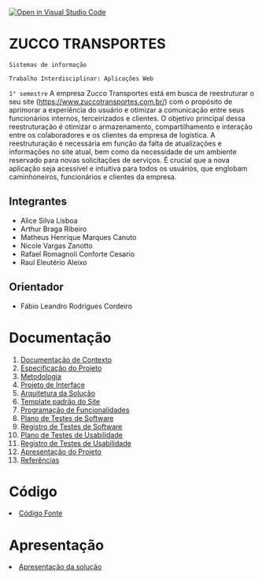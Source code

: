 [![Open in Visual Studio Code](https://classroom.github.com/assets/open-in-vscode-c66648af7eb3fe8bc4f294546bfd86ef473780cde1dea487d3c4ff354943c9ae.svg)](https://classroom.github.com/online_ide?assignment_repo_id=10354594&assignment_repo_type=AssignmentRepo)
# ZUCCO TRANSPORTES

`Sistemas de informação`

`Trabalho Interdisciplinar: Aplicações Web`

`1° semestre`
A empresa Zucco Transportes está em busca de reestruturar o seu site (https://www.zuccotransportes.com.br/) com o propósito de aprimorar a experiência do usuário e otimizar a comunicação entre seus funcionários internos, terceirizados e clientes. O objetivo principal dessa reestruturação é otimizar o armazenamento, compartilhamento e interação entre os colaboradores e os clientes da empresa de logística. A reestruturação é necessária em função da falta de atualizações e informações no site atual, bem como da necessidade de um ambiente reservado para novas solicitações de serviços. É crucial que a nova aplicação seja acessível e intuitiva para todos os usuários, que englobam caminhoneiros, funcionários e clientes da empresa.

## Integrantes

* Alice Silva Lisboa
* Arthur Braga Ribeiro
* Matheus Henrique Marques Canuto
* Nicole Vargas Zanotto
* Rafael Romagnoli Conforte Cesario
* Raul Eleutério Aleixo

## Orientador

* Fábio Leandro Rodrigues Cordeiro


# Documentação

<ol>
<li><a href="docs/01-Documentação de Contexto.md"> Documentação de Contexto</a></li>
<li><a href="docs/02-Especificação do Projeto.md"> Especificação do Projeto</a></li>
<li><a href="docs/03-Metodologia.md"> Metodologia</a></li>
<li><a href="docs/04-Projeto de Interface.md"> Projeto de Interface</a></li>
<li><a href="docs/05-Arquitetura da Solução.md"> Arquitetura da Solução</a></li>
<li><a href="docs/06-Template padrão do Site.md"> Template padrão do Site</a></li>
<li><a href="docs/07-Programação de Funcionalidades.md"> Programação de Funcionalidades</a></li>
<li><a href="docs/08-Plano de Testes de Software.md"> Plano de Testes de Software</a></li>
<li><a href="docs/09-Registro de Testes de Software.md"> Registro de Testes de Software</a></li>
<li><a href="docs/10-Plano de Testes de Usabilidade.md"> Plano de Testes de Usabilidade</a></li>
<li><a href="docs/11-Registro de Testes de Usabilidade.md"> Registro de Testes de Usabilidade</a></li>
<li><a href="docs/12-Apresentação do Projeto.md"> Apresentação do Projeto</a></li>
<li><a href="docs/13-Referências.md"> Referências</a></li>
</ol>

# Código

<li><a href="src/README.md"> Código Fonte</a></li>

# Apresentação

<li><a href="presentation/README.md"> Apresentação da solução</a></li>
